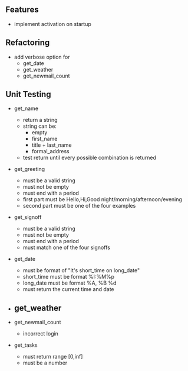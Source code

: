 Features
--------
* implement activation on startup

Refactoring
-----------
* add verbose option for
    - get_date
    - get_weather
    - get_newmail_count


Unit Testing
------------
* get_name
    - return a string
    - string can be:
       - empty 
       - first_name
       - title + last_name
       - formal_address
    - test return until every possible combination is returned

* get_greeting
    - must be a valid string
    - must not be empty
    - must end with a period
    - first part must be Hello,Hi,Good night/morning/afternoon/evening
    - second part must be one of the four examples

* get_signoff
    - must be a valid string
    - must not be empty
    - must end with a period
    - must match one of the four signoffs

* get_date
    - must be format of "It's short_time on long_date"
    - short_time must be format %I:%M%p
    - long_date must be format %A, %B %d
    - must return the current time and date

* get_weather
    - 

* get_newmail_count
    - incorrect login

* get_tasks
    - must return range [0,inf]
    - must be a number
